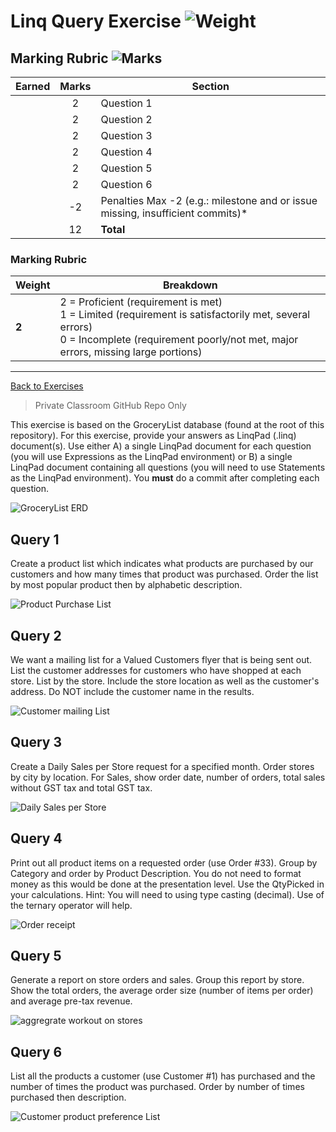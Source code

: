 # Linq Query Exercise ![Weight](https://img.shields.io/badge/Weight-5%25-blue)

## Marking Rubric ![Marks](https://img.shields.io/badge/Total%20Marks-12-blueviolet)

| Earned  | Marks | Section                           |
| :-----: | :---: | --------------------------------- |
|   |   2   | Question 1    |
|   |   2   | Question 2    |
|   |   2   | Question 3    |
|   |   2   | Question 4    |
|   |   2   | Question 5    |
|   |   2   | Question 6    |
|   |  -2   | Penalties Max -2 (e.g.: milestone and or issue missing, insufficient commits)* |
|   |  12   | **Total** |


### Marking Rubric

| Weight | Breakdown |
| ----   | --------- |
| **2** | 2 = Proficient (requirement is met)<br />1 = Limited (requirement is satisfactorily met, several errors)<br />0 = Incomplete (requirement poorly/not met, major errors, missing large portions) |

----

[Back to Exercises](../ReadMe.md)

> Private Classroom GitHub Repo Only

This exercise is based on the GroceryList database (found at the root of this repository). For this exercise, provide your answers as LinqPad (.linq) document(s). Use either A) a single LinqPad document for each question (you will use Expressions as the LinqPad environment) or B) a single LinqPad document containing all questions (you will need to use Statements as the LinqPad environment). You **must** do a commit after completing each question.

![GroceryList ERD](./grocerylist_erd.png)

## Query 1

Create a product list which indicates what products are purchased by our customers and how many times that product was purchased. Order the list by most popular product then by alphabetic description.

![Product Purchase List](./q1.png)

## Query 2

We want a mailing list for a Valued Customers flyer that is being sent out. List the customer addresses for customers who have shopped at each store. List by the store. Include the store location as well as the customer's address. Do NOT include the customer name in the results.

![Customer mailing List](./q2.png)

## Query 3

Create a Daily Sales per Store request for a specified month. Order stores by city by location. For Sales, show order date, number of orders, total sales without GST tax and total GST tax.

![Daily Sales per Store](./q3.png)

## Query 4

Print out all product items on a requested order (use Order #33). Group by Category and order by Product Description. You do not need to format money as this would be done at the presentation level. Use the QtyPicked in your calculations. Hint: You will need to using type casting (decimal). Use of the ternary operator will help.

![Order receipt](./q4.png)

## Query 5

Generate a report on store orders and sales. Group this report by store. Show the total orders, the average order size (number of items per order) and average pre-tax revenue.

![aggregrate workout on stores](./q5.png)

## Query 6

List all the products a customer (use Customer #1) has purchased and the number of times the product was purchased. Order by number of times purchased then description.

![Customer product preference List](./q6.png)
